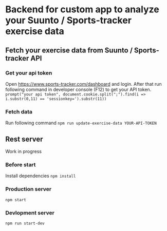 # Backend for custom app to analyze your Suunto / Sports-tracker exercise data

## Fetch your exercise data from Suunto / Sports-tracker API

### Get your api token

Open https://www.sports-tracker.com/dashboard and login. After that run following command in developer console (F12) to get your API token.
`prompt("your api token", document.cookie.split(";").find(i => i.substr(0,11) == 'sessionkey=').substr(11))`

### Fetch data

Run following command
`npm run update-exercise-data YOUR-API-TOKEN`

## Rest server

Work in progress

### Before start

Install dependencies `npm install`

### Production server

`npm start`

### Devlopment server

`npm run start-dev`
